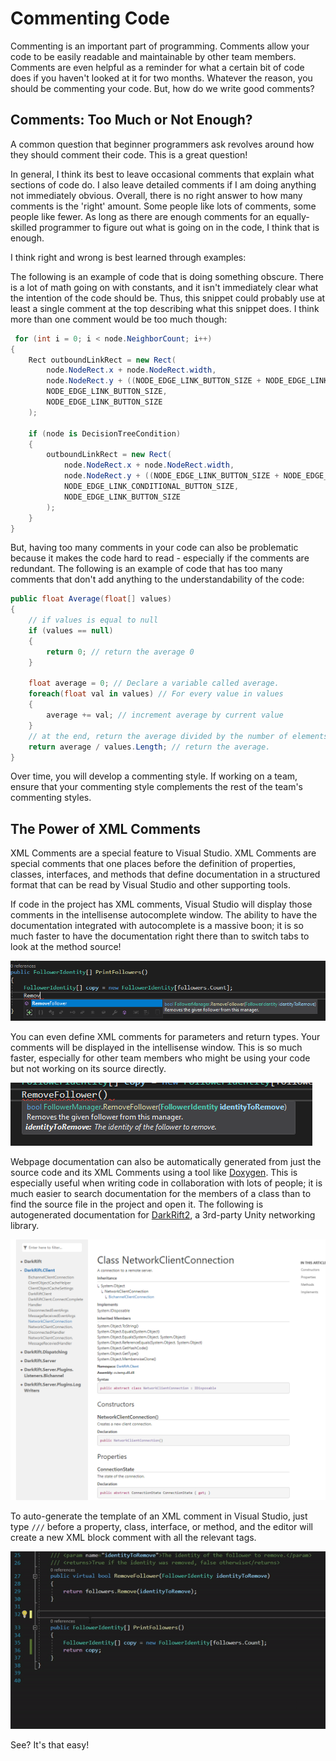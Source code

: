 # Commenting Code

Commenting is an important part of programming. Comments allow your code to be easily readable and maintainable by other team members. Comments are even helpful as a reminder for what a certain bit of code does if you haven't looked at it for two months. Whatever the reason, you should be commenting your code. But, how do we write good comments?

## Comments: Too Much or Not Enough?

A common question that beginner programmers ask revolves around how they should comment their code. This is a great question!

In general, I think its best to leave occasional comments that explain what sections of code do. I also leave detailed comments if I am doing anything not immediately obvious. Overall, there is no right answer to how many comments is the 'right' amount. Some people like lots of comments, some people like fewer. As long as there are enough comments for an equally-skilled programmer to figure out what is going on in the code, I think that is enough.

I think right and wrong is best learned through examples:

The following is an example of code that is doing something obscure. There is a lot of math going on with constants, and it isn't immediately clear what the intention of the code should be. Thus, this snippet could probably use at least a single comment at the top describing what this snippet does. I think more than one comment would be too much though:

```csharp
 for (int i = 0; i < node.NeighborCount; i++)
{
    Rect outboundLinkRect = new Rect(
        node.NodeRect.x + node.NodeRect.width,
        node.NodeRect.y + ((NODE_EDGE_LINK_BUTTON_SIZE + NODE_EDGE_LINK_BUTTON_SPACING) * (i + 2)),
        NODE_EDGE_LINK_BUTTON_SIZE,
        NODE_EDGE_LINK_BUTTON_SIZE
    );

    if (node is DecisionTreeCondition)
    {
        outboundLinkRect = new Rect(
            node.NodeRect.x + node.NodeRect.width,
            node.NodeRect.y + ((NODE_EDGE_LINK_BUTTON_SIZE + NODE_EDGE_LINK_BUTTON_SPACING) * (i + 2)),
            NODE_EDGE_LINK_CONDITIONAL_BUTTON_SIZE,
            NODE_EDGE_LINK_BUTTON_SIZE
        );
    }
}
```

But, having too many comments in your code can also be problematic because it makes the code hard to read - especially if the comments are redundant. The following is an example of code that has too many comments that don't add anything to the understandability of the code:

```csharp
public float Average(float[] values)
{
    // if values is equal to null
    if (values == null)
    {
        return 0; // return the average 0
    }

    float average = 0; // Declare a variable called average.
    foreach(float val in values) // For every value in values
    {
        average += val; // increment average by current value
    }
    // at the end, return the average divided by the number of elements
    return average / values.Length; // return the average.
}
```

Over time, you will develop a commenting style. If working on a team, ensure that your commenting style complements the rest of the team's commenting styles.

## The Power of XML Comments

XML Comments are a special feature to Visual Studio. XML Comments are special comments that one places before the definition of properties, classes, interfaces, and methods that define documentation in a structured format that can be read by Visual Studio and other supporting tools.

If code in the project has XML comments, Visual Studio will display those comments in the intellisense autocomplete window. The ability to have the documentation integrated with autocomplete is a massive boon; it is so much faster to have the documentation right there than to switch tabs to look at the method source!

![Autocomplete Example 1](xmlCommentAutocomplete1.png)

You can even define XML comments for parameters and return types. Your comments will be displayed in the intellisense window. This is so much faster, especially for other team members who might be using your code but not working on its source directly.

![Autocomplete Example 2](xmlCommentAutocomplete2.png)

Webpage documentation can also be automatically generated from just the source code and its XML Comments using a tool like [Doxygen](https://www.doxygen.nl/index.html). This is especially useful when writing code in collaboration with lots of people; it is much easier to search documentation for the members of a class than to find the source file in the project and open it. The following is autogenerated documentation for [DarkRift2](), a 3rd-party Unity networking library. 

![Doxygen output example](doxygen.png)

To auto-generate the template of an XML comment in Visual Studio, just type `///` before a property, class, interface, or method, and the editor will create a new XML block comment with all the relevant tags.

![Xml /// Directive](xmlCommentTutorial.gif)

See? It's that easy!
